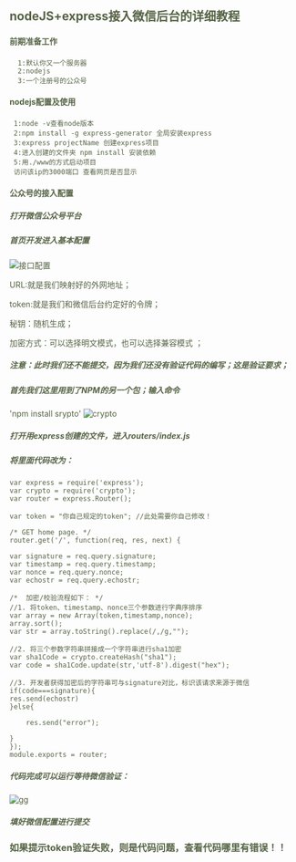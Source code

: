 ## <font color="#556344"> nodeJS+express接入微信后台的详细教程<font>


#### 前期准备工作


```
  1:默认你又一个服务器
  2:nodejs
  3:一个注册号的公众号
```
#### nodejs配置及使用
 ```
  1:node -v查看node版本
  2:npm install -g express-generator 全局安装express
  3:express projectName 创建express项目
  4:进入创建的文件夹 npm install 安装依赖
  5:用./www的方式启动项目
  访问该ip的3000端口 查看网页是否显示
 ``` 

#### 公众号的接入配置

##### <font color="#556344"> 打开微信公众号平台<font>

##### <font color="#556344">首页开发进入基本配置<font>

![接口配置](https://images2015.cnblogs.com/blog/687168/201511/687168-20151117134720640-1536864077.png)

URL:就是我们映射好的外网地址；

token:就是我们和微信后台约定好的令牌；

秘钥：随机生成；

加密方式：可以选择明文模式，也可以选择兼容模式
；

##### <font color="#556344"> 注意：此时我们还不能提交，因为我们还没有验证代码的编写；这是验证要求；<font>


##### <font color="#556344"> 首先我们这里用到了NPM的另一个包；输入命令<font>
'npm install srypto'
![crypto](https://images2015.cnblogs.com/blog/687168/201511/687168-20151117144959843-1386391179.png)

##### <font color="#556344"> 打开用express创建的文件，进入routers/index.js<font>

##### <font color="#556344"> 将里面代码改为：<font>
```
var express = require('express');
var crypto = require('crypto');
var router = express.Router();
  
var token = "你自己规定的token"; //此处需要你自己修改！
  
/* GET home page. */
router.get('/', function(req, res, next) {
		  
var signature = req.query.signature;
var timestamp = req.query.timestamp;
var nonce = req.query.nonce;
var echostr = req.query.echostr;

/*  加密/校验流程如下： */
//1. 将token、timestamp、nonce三个参数进行字典序排序
var array = new Array(token,timestamp,nonce);
array.sort();
var str = array.toString().replace(/,/g,"");
									  
//2. 将三个参数字符串拼接成一个字符串进行sha1加密
var sha1Code = crypto.createHash("sha1");
var code = sha1Code.update(str,'utf-8').digest("hex");
											  
//3. 开发者获得加密后的字符串可与signature对比，标识该请求来源于微信
if(code===signature){
res.send(echostr)
}else{

	res.send("error");
																		    }
});
module.exports = router;
```

##### <font color="#556344"> 代码完成可以运行等待微信验证：<font>

![gg](https://images2015.cnblogs.com/blog/687168/201511/687168-20151117145412218-1330562428.png)


##### <font color="#556344"> 填好微信配置进行提交<font>



### 如果提示token验证失败，则是代码问题，查看代码哪里有错误！！
